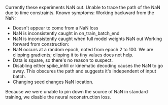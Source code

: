 Currently these experiments NaN out. Unable to trace the path of the NaN due to time constraints. Known symptoms:
Working backward from the NaN:
- Doesn't appear to come from a NaN loss
- NaN is inconsistently caught in on_train_batch_end
- NaN is inconsistently caught when full model weights NaN out
Working forward from construction:
- NaN occurs at a random epoch, noted from epoch 2 to 100. We are clipping gradients; clipping it to tiny values does not  help.
- Data is square, so there's no reason to suspect.
- Disabling either spike_infill or kinematic decoding causes the NaN to go away. This obscures the path and suggests it's independent of input batch.
- Changing seed changes NaN location.

Because we were unable to pin down the source of NaN in standard training, we disable the neural reconstruction loss.